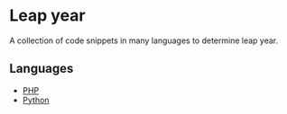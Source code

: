 # Leap year

A collection of code snippets in many languages to determine leap year.

## Languages

* [PHP](tree/main/PHP)
* [Python](tree/main/Python)
